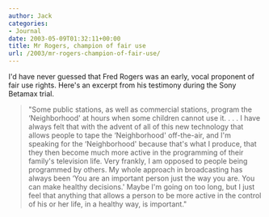 ```yaml
---
author: Jack
categories:
- Journal
date: 2003-05-09T01:32:11+00:00
title: Mr Rogers, champion of fair use
url: /2003/mr-rogers-champion-of-fair-use/
---
```


I'd have never guessed that Fred Rogers was an early, vocal proponent of fair use rights. Here's an excerpt from his testimony during the Sony Betamax trial.



> "Some public stations, as well as commercial stations, program the &#8216;Neighborhood' at hours when some children cannot use it. . . . I have always felt that with the advent of all of this new technology that allows people to tape the &#8216;Neighborhood' off-the-air, and I'm speaking for the &#8216;Neighborhood' because that's what I produce, that they then become much more active in the programming of their family's television life. Very frankly, I am opposed to people being programmed by others. My whole approach in broadcasting has always been &#8216;You are an important person just the way you are. You can make healthy decisions.' Maybe I'm going on too long, but I just feel that anything that allows a person to be more active in the control of his or her life, in a healthy way, is important."